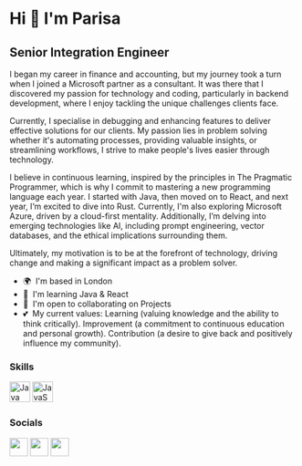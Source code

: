 Hi 👋 I'm Parisa
=======================

Senior Integration Engineer
---------------------------

I began my career in finance and accounting, but my journey took a turn when I joined a Microsoft partner as a consultant. It was there that I discovered my passion for technology and coding, particularly in backend development, where I enjoy tackling the unique challenges clients face.

Currently, I specialise in debugging and enhancing features to deliver effective solutions for our clients. My passion lies in problem solving whether it's automating processes, providing valuable insights, or streamlining workflows, I strive to make people's lives easier through technology.

I believe in continuous learning, inspired by the principles in The Pragmatic Programmer, which is why I commit to mastering a new programming language each year. I started with Java, then moved on to React, and next year, I’m excited to dive into Rust. Currently, I'm also exploring Microsoft Azure, driven by a cloud-first mentality. Additionally, I’m delving into emerging technologies like AI, including prompt engineering, vector databases, and the ethical implications surrounding them.

Ultimately, my motivation is to be at the forefront of technology, driving change and making a significant impact as a problem solver.

* 🌍  I'm based in London
* 🧠  I'm learning Java & React
* 🤝  I'm open to collaborating on Projects
* 💕  My current values: Learning (valuing knowledge and the ability to think critically). Improvement (a commitment to continuous education and personal growth). Contribution (a desire to give back and positively influence my community).

### Skills


<p align="left">
<a href="https://www.oracle.com/java/" target="_blank" rel="noreferrer"><img src="https://raw.githubusercontent.com/danielcranney/readme-generator/main/public/icons/skills/java-colored.svg" width="36" height="36" alt="Java" /></a>
<a href="https://developer.mozilla.org/en-US/docs/Web/JavaScript" target="_blank" rel="noreferrer"><img src="https://raw.githubusercontent.com/danielcranney/readme-generator/main/public/icons/skills/javascript-colored.svg" width="36" height="36" alt="JavaScript" /></a>
</p>


### Socials

<p align="left"> <a href="https://www.github.com/parisa-0/" target="_blank" rel="noreferrer"><img src="https://raw.githubusercontent.com/danielcranney/readme-generator/main/public/icons/socials/github.svg" width="32" height="32" /></a> <a href="https://www.linkedin.com/in/parisanoushazaran/" target="_blank" rel="noreferrer"><img src="https://raw.githubusercontent.com/danielcranney/readme-generator/main/public/icons/socials/linkedin.svg" width="32" height="32" /></a>
<a href="http://www.medium.com/@parisa-0" target="_blank" rel="noreferrer"><img src="https://raw.githubusercontent.com/danielcranney/readme-generator/main/public/icons/socials/medium.svg" width="32" height="32" /></a>
</p>

